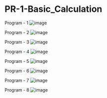 # PR-1-Basic_Calculation

Program - 1
![image](https://github.com/user-attachments/assets/5eb28555-7277-4a09-8046-afe8498510a3)

Program - 2
![image](https://github.com/user-attachments/assets/488aec71-9efe-4154-abc7-56067d630e0a)

Program - 3
![image](https://github.com/user-attachments/assets/ebb694e2-d86d-462f-b76e-8d5131aaa3c5)

Program - 4
![image](https://github.com/user-attachments/assets/0865391e-3cdc-4552-8406-f4e54e0e20cf)

Program - 5
![image](https://github.com/user-attachments/assets/87ac6cb1-0006-40da-8010-a59529e39443)

Program - 6
![image](https://github.com/user-attachments/assets/e7ffcc05-1176-412b-bf86-0d043ce6842b)

Program - 7
![image](https://github.com/user-attachments/assets/d16aec68-2575-47d4-b08a-3bad28197926)

Program - 8
![image](https://github.com/user-attachments/assets/e4ce4883-5e69-4848-ac38-f2024195fc41)






